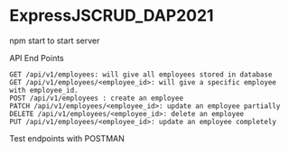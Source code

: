 # ExpressJSCRUD_DAP2021
npm start to start server

API End Points

    GET /api/v1/employees: will give all employees stored in database
    GET /api/v1/employees/<employee_id>: will give a specific employee with employee_id.
    POST /api/v1/employees : create an employee
    PATCH /api/v1/employees/<employee_id>: update an employee partially
    DELETE /api/v1/employees/<employee_id>: delete an employee
    PUT /api/v1/employees/<employee_id>: update an employee completely
    
Test endpoints with POSTMAN
